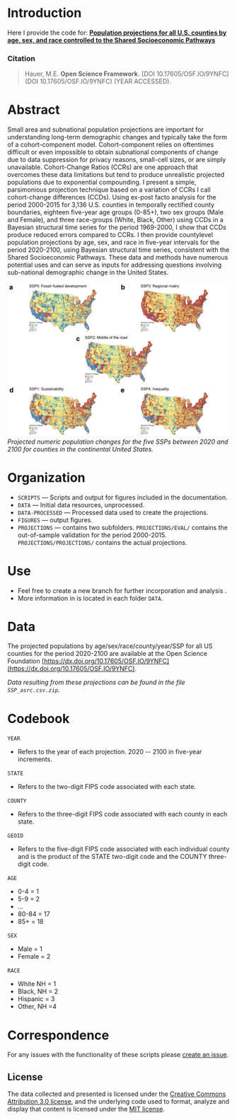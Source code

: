 # Introduction
Here I provide the code for:  [**Population projections for all U.S. counties by age, sex, and race controlled to the Shared Socioeconomic Pathways**](https://github.com/mathewhauer/county_projections_official/blob/master/maintext.pdf)

### Citation

> Hauer, M.E. **Open Science Framework.** [DOI 10.17605/OSF.IO/9YNFC](DOI 10.17605/OSF.IO/9YNFC) (YEAR ACCESSED).



# Abstract

Small area and subnational population projections are important for understanding long-term demographic changes and typically take the form of a cohort-component model. Cohort-component relies on oftentimes difficult or even impossible to obtain subnational components of change due to data suppression for privacy reasons, small-cell sizes, or are simply unavailable. Cohort-Change Ratios (CCRs) are one approach that overcomes these data limitations but tend to produce unrealistic projected populations due to exponential compounding. I present a simple, parsimonious projection technique based on a variation of CCRs I call cohort-change differences (CCDs). Using ex-post facto analysis for the period 2000-2015 for 3,136 U.S. counties in temporally rectified county boundaries, eighteen five-year age groups (0-85+), two sex groups (Male and Female), and three race-groups (White, Black, Other) using CCDs in a Bayesian structural time series for the period 1969-2000, I show that CCDs produce reduced errors compared to CCRs. I then provide countylevel population projections by age, sex, and race in five-year intervals for the period 2020-2100, using Bayesian structural time series, consistent with the Shared Socioeconomic Pathways. These data and methods have numerous potential uses and can serve as inputs for addressing questions involving sub-national demographic change in the United States.

![Main Figure](FIGURES/countymap.png "Main Figure")
*Projected numeric population changes for the five SSPs between 2020 and 2100 for counties in the continental United States.*



# Organization
- `SCRIPTS`  — Scripts and output for figures included in the documentation.
- `DATA`  — Initial data resources, unprocessed.
- `DATA-PROCESSED` — Processed data used to create the projections.
- `FIGURES` — output figures.
- `PROJECTIONS` — contains two subfolders. `PROJECTIONS/EVAL/` contains the out-of-sample validation for the period 2000-2015. `PROJECTIONS/PROJECTIONS/` contains the actual projections.

# Use
- Feel free to create a new branch for further incorporation and analysis . 
- More information in is located in each folder `DATA`.

# Data

The projected populations by age/sex/race/county/year/SSP for all US
counties for the period 2020-2100 are available at the Open Science Foundation [https://dx.doi.org/10.17605/OSF.IO/9YNFC](https://dx.doi.org/10.17605/OSF.IO/9YNFC).

*Data resulting from these projections can be found in the file `SSP_asrc.csv.zip`.*

# Codebook

`YEAR`
- Refers to the year of each projection. 2020 -- 2100 in five-year increments.

`STATE`
- Refers to the two-digit FIPS code associated with each state.

`COUNTY`
- Refers to the three-digit FIPS code associated with each county in each state.

`GEOID`
- Refers to the five-digit FIPS code associated with each individual county and is the product of the STATE two-digit code and the COUNTY three-digit code.

`AGE`
- 0-4 = 1
- 5-9 = 2
- ...
- 80-84 = 17
- 85+ = 18

`SEX`
- Male = 1
- Female = 2

`RACE`
- White NH = 1
- Black, NH = 2
- Hispanic = 3
- Other, NH =4

# Correspondence
For any issues with the functionality of these scripts please [create an issue](https://github.com/mathewhauer/county_projections_official/issues).

## License
The data collected and presented is licensed under the [Creative Commons Attribution 3.0 license](http://creativecommons.org/licenses/by/3.0/us/deed.en_US), and the underlying code used to format, analyze and display that content is licensed under the [MIT license](http://opensource.org/licenses/mit-license.php).
